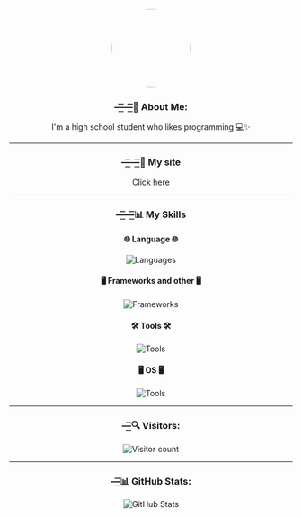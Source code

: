 <div align="center">
    <div>
    <img src="https://avatars.githubusercontent.com/u/87477585?v=4" style="height:140px; border-radius:100px; border: 1px solid white">
        <h3><b>—͟͞͞—͟͞͞💫 About Me:</b></h3>
        <p>I'm a high school student who likes programming 💻✨</p>
    </div>
    <hr>
    <div>
        <h3><b>—͟͞͞—͟͞͞🔗 My site</b><br></h3>
        <p><a href="https://anto426.github.io/Antosite/">Click here</a></p>
    </div>
    <hr>
    <div>
        <h3><b>—͟͞͞—͟͞͞📊 My Skills</b></h3>
        <div>
            <h4>🌐 Language 🌐</h4>
            <img
                src="https://skillicons.dev/icons?i=js,c,cpp,java,kotlin,py,html,css"
                alt="Languages">
        </div>
        <div>
            <h4>🖥️ Frameworks and other 🖥️</h4>
            <img src="https://skillicons.dev/icons?i=discordjs,nodejs,bootstrap"
                alt="Frameworks">
        </div>
        <div>
            <h4>🛠️ Tools 🛠️</h4>
            <img
                src="https://skillicons.dev/icons?i=vscode,git,androidstudio,blender"
                alt="Tools">
        </div>
        <div>
            <h4>🖥️ OS 🖥️</h4>
            <img
                src="https://skillicons.dev/icons?i=windows,arch"
                alt="Tools">
        </div>
    </div>
    <hr>
    <div>
        <h3><b>—͟͞͞🔍 Visitors:</b></h3>
        <img src="https://count.getloli.com/get/@:anto426?theme=rule34"
            alt="Visitor count">
        <hr>
    </div>
    <div>
        <h3><b>—͟͞͞📊 GitHub Stats:</b></h3>
        <img
            src="https://gh-readme-profile.vercel.app/api?username=Anto426&theme=transparent&border_width=0&border_radius=20&bg_color=cdb698&title_color=871b4d&icon_color=871b4d"
            alt="GitHub Stats">
    </div>
</div>
